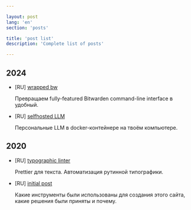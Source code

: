 ```yaml
---

layout: post
lang: 'en'
section: 'posts'

title: 'post list'
description: 'Сomplete list of posts'

---
```


## 2024

- [RU] [wrapped bw](/posts/2024/wrapped_bw_ru/)

  Превращаем fully-featured Bitwarden command-line interface в удобный.

- [RU] [selfhosted LLM](/posts/2024/selfhosted_llm/)

  Персональные LLM в docker-контейнере на твоём компьютере.

## 2020

- [RU] [typographic linter](/posts/2020/typographic_linter/)

  Prettier для текста. Автоматизация рутинной типографики.

- [RU] [initial post](/posts/2020/initial_post/)

  Какие инструменты были использованы для создания этого сайта, какие решения были приняты и&nbsp;почему.
